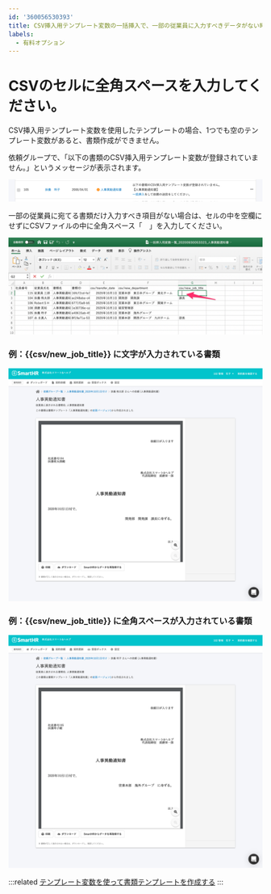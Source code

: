 ```yaml
---
id: '360056530393'
title: CSV挿入用テンプレート変数の一括挿入で、一部の従業員に入力すべきデータがない時は？
labels:
  - 有料オプション
---
```

# CSVのセルに全角スペースを入力してください。

CSV挿入用テンプレート変数を使用したテンプレートの場合、1つでも空のテンプレート変数があると、書類作成ができません。

依頼グループで、「以下の書類のCSV挿入用テンプレート変数が登録されていません。」というメッセージが表示されます。

![request_groups_alert.png](./request_groups_alert.png)

一部の従業員に宛てる書類だけ入力すべき項目がない場合は、セルの中を空欄にせずにCSVファイルの中に全角スペース「　」を入力してください。

![edit_csv_blank.png](./edit_csv_blank.png)

### 例：{{csv/new\_job\_title}} に文字が入力されている書類

![preview.png](./preview.png)

### 例：{{csv/new\_job\_title}} に全角スペースが入力されている書類

![preview_blank.png](./preview_blank.png)

:::related
[テンプレート変数を使って書類テンプレートを作成する](https://knowledge.smarthr.jp/hc/ja/articles/360036818773)
:::
